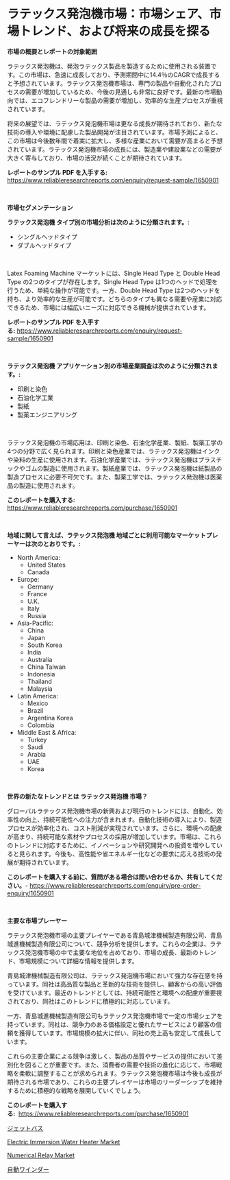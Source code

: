 <p><h1>ラテックス発泡機市場：市場シェア、市場トレンド、および将来の成長を探る</h1></p><p><strong>市場の概要とレポートの対象範囲</strong></p>
<p><p>ラテックス発泡機は、発泡ラテックス製品を製造するために使用される装置です。この市場は、急速に成長しており、予測期間中に14.4％のCAGRで成長すると予想されています。ラテックス発泡機市場は、専門の製品や自動化されたプロセスの需要が増加しているため、今後の見通しも非常に良好です。最新の市場動向では、エコフレンドリーな製品の需要が増加し、効率的な生産プロセスが重視されています。</p><p>将来の展望では、ラテックス発泡機市場は更なる成長が期待されており、新たな技術の導入や環境に配慮した製品開発が注目されています。市場予測によると、この市場は今後数年間で着実に拡大し、多様な産業において需要が高まると予想されています。ラテックス発泡機市場の成長には、製造業や建設業などの需要が大きく寄与しており、市場の活況が続くことが期待されています。</p></p>
<p><strong>レポートのサンプル PDF を入手する:</strong> <a href="https://www.reliableresearchreports.com/enquiry/request-sample/1650901">https://www.reliableresearchreports.com/enquiry/request-sample/1650901</a></p>
<p>&nbsp;</p>
<p><strong>市場セグメンテーション</strong></p>
<p><strong>ラテックス発泡機 タイプ別の市場分析は次のように分類されます。:</strong></p>
<p><ul><li>シングルヘッドタイプ</li><li>ダブルヘッドタイプ</li></ul></p>
<p>&nbsp;</p>
<p><p>Latex Foaming Machine マーケットには、Single Head Type と Double Head Type の2つのタイプが存在します。Single Head Type は1つのヘッドで処理を行うため、単純な操作が可能です。一方、Double Head Type は2つのヘッドを持ち、より効率的な生産が可能です。どちらのタイプも異なる需要や産業に対応できるため、市場には幅広いニーズに対応できる機械が提供されています。</p></p>
<p><strong>レポートのサンプル PDF を入手する:</strong>&nbsp;<a href="https://www.reliableresearchreports.com/enquiry/request-sample/1650901">https://www.reliableresearchreports.com/enquiry/request-sample/1650901</a></p>
<p>&nbsp;</p>
<p><strong> ラテックス発泡機 アプリケーション別の市場産業調査は次のように分類されます。:</strong></p>
<p><ul><li>印刷と染色</li><li>石油化学工業</li><li>製紙</li><li>製薬エンジニアリング</li></ul></p>
<p>&nbsp;</p>
<p><p>ラテックス発泡機の市場応用は、印刷と染色、石油化学産業、製紙、製薬工学の4つの分野で広く見られます。印刷と染色産業では、ラテックス発泡機はインクや染料の生産に使用されます。石油化学産業では、ラテックス発泡機はプラスチックやゴムの製造に使用されます。製紙産業では、ラテックス発泡機は紙製品の製造プロセスに必要不可欠です。また、製薬工学では、ラテックス発泡機は医薬品の製造に使用されます。</p></p>
<p><strong>このレポートを購入する:</strong>&nbsp; <a href="https://www.reliableresearchreports.com/purchase/1650901">https://www.reliableresearchreports.com/purchase/1650901</a></p>
<p>&nbsp;</p>
<p><strong>地域に関して言えば、ラテックス発泡機 地域ごとに利用可能なマーケットプレーヤーは次のとおりです。:</strong></p>
<p><ul>
    <li>
        North America:
        <ul>
            <li>United States</li>
            <li>Canada</li>
        </ul>
    </li>
    <li>
        Europe:
        <ul>
            <li>Germany</li>
            <li>France</li>
            <li>U.K.</li>
            <li>Italy</li>
            <li>Russia</li>
        </ul>
    </li>
    <li>
        Asia-Pacific:
        <ul>
            <li>China</li>
            <li>Japan</li>
            <li>South Korea</li>
            <li>India</li>
            <li>Australia</li>
            <li>China Taiwan</li>
            <li>Indonesia</li>
            <li>Thailand</li>
            <li>Malaysia</li>
        </ul>
    </li>
    <li>
        Latin America:
        <ul>
            <li>Mexico</li>
            <li>Brazil</li>
            <li>Argentina Korea</li>
            <li>Colombia</li>
        </ul>
    </li>
    <li>
        Middle East & Africa:
        <ul>
            <li>Turkey</li>
            <li>Saudi</li>
            <li>Arabia</li>
            <li>UAE</li>
            <li>Korea</li>
        </ul>
    </li>
    </ul></p>
<p>&nbsp;</p>
<p><strong>世界の新たなトレンドとは ラテックス発泡機 市場？</strong></p>
<p><p>グローバルラテックス発泡機市場の新興および現行のトレンドには、自動化、効率性の向上、持続可能性への注力が含まれます。自動化技術の導入により、製造プロセスが効率化され、コスト削減が実現されています。さらに、環境への配慮が高まり、持続可能な素材やプロセスの採用が増加しています。市場は、これらのトレンドに対応するために、イノベーションや研究開発への投資を増やしていると見られます。今後も、高性能や省エネルギー化などの要求に応える技術の発展が期待されています。</p></p>
<p><strong>このレポートを購入する前に、質問がある場合は問い合わせるか、共有してください。</strong>- <a href="https://www.reliableresearchreports.com/enquiry/pre-order-enquiry/1650901">https://www.reliableresearchreports.com/enquiry/pre-order-enquiry/1650901</a></p>
<p>&nbsp;</p>
<p><strong>主要な市場プレーヤー</strong></p>
<p><p>ラテックス発泡機市場の主要プレイヤーである青島城津機械製造有限公司、青島城進機械製造有限公司について、競争分析を提供します。これらの企業は、ラテックス発泡機市場の中で主要な地位を占めており、市場の成長、最新のトレンド、市場規模について詳細な情報を提供します。</p><p>青島城津機械製造有限公司は、ラテックス発泡機市場において強力な存在感を持っています。同社は高品質な製品と革新的な技術を提供し、顧客からの高い評価を受けています。最近のトレンドとしては、持続可能性と環境への配慮が重要視されており、同社はこのトレンドに積極的に対応しています。</p><p>一方、青島城進機械製造有限公司もラテックス発泡機市場で一定の市場シェアを持っています。同社は、競争力のある価格設定と優れたサービスにより顧客の信頼を獲得しています。市場規模の拡大に伴い、同社の売上高も安定して成長しています。</p><p>これらの主要企業による競争は激しく、製品の品質やサービスの提供において差別化を図ることが重要です。また、消費者の需要や技術の進化に応じて、市場戦略を柔軟に調整することが求められます。ラテックス発泡機市場は今後も成長が期待される市場であり、これらの主要プレイヤーは市場のリーダーシップを維持するために積極的な戦略を展開していくでしょう。</p></p>
<p><strong>このレポートを購入する:</strong>&nbsp;&nbsp;<a href="https://www.reliableresearchreports.com/purchase/1650901">https://www.reliableresearchreports.com/purchase/1650901</a></p>
<p><p><a href="https://github.com/vlcostes/Market-Research-Report-List-1/blob/main/347693810212.md">ジェットバス</a></p><p><a href="https://github.com/Alonsoolds3wq1d81czn8rbol/Market-Research-Report-List-1/blob/main/electric-immersion-water-heater-market.md">Electric Immersion Water Heater Market</a></p><p><a href="https://github.com/yemakinde/Market-Research-Report-List-2/blob/main/numerical-relay-market.md">Numerical Relay Market</a></p><p><a href="https://github.com/EstaSprer20231/Market-Research-Report-List-1/blob/main/971600310213.md">自動ワインダー</a></p></p>